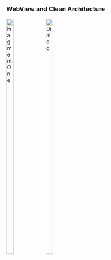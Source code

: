 
### WebView and Clean Architecture
<image alt="Fragment One"
	title="Fragment One" width="20%" height="40%"  src="/image/photo_2023-03-01_18-40-17.jpg">
 <image alt="Dialog"
	title="Dialog" width="20%" height="40%"   src="/image/photo_2023-03-01_18-40-43.jpg">

   
   
